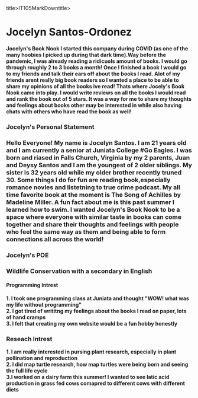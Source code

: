 <html>
  <head></head>title>IT105MarkDown</html>title></head>
  <body>
    <p>
      <h1>Jocelyn Santos-Ordonez</h1>
      <p>
        <b>Jocelyn's Book Nook
          I started this company during COVID (as one of the many hoobies I picked up during that dark time).Way before the pandemic, I was already reading a ridicuols amount of books. I would go through roughly 2 to 3 books a month! Once I finished a book I would go to my friends and talk their ears off about the books I read. Alot of my friends arent really big book readers so I wanted a place to be able to share my opinions of all the books ive read! Thats where Jocely's Book Nook came into play. I would write reviews on all the books I would read and rank the book out of 5 stars. It was a way for me to share my thoughts and feelings about books other may be interested in while also having chats with others who have read the book as well!<br/>
        </p>
          <p>
            <h3>Jocelyn's Personal Statement<h3>
              Hello Everyone! My name is Jocelyn Santos. I am 21 years old and I am currently a senior at Juniata College #Go Eagles. I was born and riased in Falls Church, Virginia by my 2 parents, Juan and Deysy Santos and I am the youngest of 2 older siblings. My sister is 32 years old while my older brother recently truned 30. Some things I do for fun are reading book,especially romance novles and listetning to true crime podcast. My all time favorite book at the moment is The Song of Achilles by Madeline Miller. A fun fact about me is this past summer I learned how to swim. I wanted Jocelyn's Book Nook to be a space where everyone with similar taste in books can come together and share their thoughts and feelings with people who feel the same way as them and being able to form connections all across the world!<br/>
            </p>
              <p>
                <h3>Jocelyn's POE<h3>
                  Wildlife Conservation with a secondary in English<br/>
                  <h4> Programming Intrest</h4>
                  1. I took one programming class at Juniata and thought "WOW! what was my life without programming"<br/>
                  2. I got tired of writitng my feelings about the books I read on paper, lots of hand cramps<br/>
                  3. I felt that creating my own website would be a fun hobby honestly<br/>
                  <h3>Reseach Intrest</h3>
                    1. I am really interested in pursing plant research, especially in plant pollination and reproduction<br/>
                    2. I did map turtle research, how map turtles were being born and seeing the full life cycle <br/>
                    3.I worked on a dairy farm this summer! I wanted to see latic acid production in grass fed cows comapred to different cows with different diets<br/>
      </p>
    </p>
  </body>
</html>
